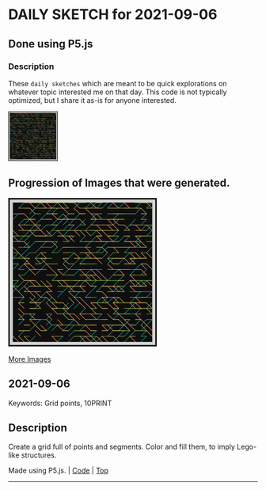 # DAILY SKETCH for 2021-09-06

## Done using P5.js

### Description

These `daily sketches` which are meant to be quick explorations     on whatever topic interested me on that day. This code is not typically optimized, but I share it as-is     for anyone interested.

<img src = 'images/keep_2021-09-09-14-47-33.png' width = '100'> 

## Progression of Images that were generated.

<img src = 'images/keep_2021-09-09-14-47-33.png' width = '300'> 


[More Images](2021-09-06/images) 


 ## 2021-09-06
Keywords: Grid points, 10PRINT
 

## Description 

 Create a grid full of points and segments. Color and fill them, to imply Lego-like structures.
 

Made using P5.js. | [Code](2021/2021-09-06/) | [Top](#daily-sketches) 

-----

